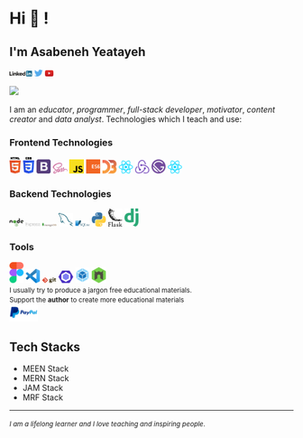 # Hi 👋 !

## I'm Asabeneh Yeatayeh

<div>
<a href="https://www.linkedin.com/in/asabeneh" target="_blank"><img src='./images/linkedin.svg' alt='LinkedIn' width="8%"></a>
<a href="https://twitter.com/Asabene" target="_blank"><img src='./images/twitter.svg' alt='Twitter' width="3%" title='@Asabeneh'></a>
<a href="https://www.youtube.com/channel/UCM4xOopkYiPwJqyKsSqL9mw" target="_blank"><img src='./images/youtube.svg' alt='YouTube' width="3%"></a>

![](https://komarev.com/ghpvc/?username=asabeneh&color=green)

</div>

I am an _educator_, _programmer_, _full-stack developer_, _motivator_, _content creator_ and _data analyst_.
Technologies which I teach and use:

### Frontend Technologies

<img src ="./images/html-5.svg" alt="HTML5 logo" width="4%" title='HTML5' />
<img src ="./images/css-3.svg" alt="CSS3 logo" width="4%" title='CSS3' />
<img src ="./images/bootstrap.svg" alt="Bootstrap logo" width="5%" title='Bootstrap'/>
<img src ="./images/sass.svg" alt="Sass logo" width="5%" title='Sass'/>
<img src ="./images/javascript.svg" alt="JavaScript logo" width="5%" title='JavaScript' />
<img src ="./images/es6.svg" alt="ES6 logo" width="5%" title='ES6' />
<img src ="./images/d3.svg" alt="D3 logo" width="5%" title='D3.js'/>
<img src ="./images/react.svg" alt="react logo" width="5%" title='React' />
<img src ="./images/redux.svg" alt="redux logo" width="5%" title='Redux' />
<img src ="./images/gatsby.svg" alt="Gatsby logo" width="5%" title='Gatsby'/>
<img src ="./images/react.svg" alt="reactNative logo" width="5%" title='ReactNative' />

### Backend Technologies

<img src ="./images/nodejs.svg" alt="Node logo" width="5%" title='Nodejs' />
<img src ="./images/express.svg" alt="express logo" width="5%" title='Express' />
<img src ="./images/mongodb.svg" alt="D3 logo" width="5%" title='MongoDB'/>
<img src ="./images/mysql.svg" alt="mysql logo" width="5%" title='MYSQL'/>
<img src ="./images/sqlite.svg" alt="sqlite logo" width="5%" title='sqlite'/>
<img src ="./images/python.svg" alt="Python logo" width="5%" title='Python'/>
<img src ="./images/flask.svg" alt="Flask logo" width="5%" title='Flask'/>
<img src ="./images/django.svg" alt="Django logo" width="5%" title='Django'/>

### Tools

<img src ="./images/figma.svg" alt="Figma logo" width="5%" title='Figma' />
<img src ="./images/visual-studio-code.svg" alt="VS Code logo" width="5%" title='Visual Studio Code'/>
<img src ="./images/git.svg" alt="Git logo" width="5%" title='Git'/>
<img src ="./images/eslint.svg" alt="ESLint logo" width="5%" title='ESLint'/>
<img src ="./images/webpack.svg" alt="Webpack logo" width="5%" title='Webpack'/>
<img src ="./images/nodemon.svg" alt="Nodemon logo" width="5%" title='Nodemon'/> 
<br/>

<small>
 I usually try to produce a jargon free educational materials.
</small>

<div>
<small>Support the <strong>author</strong> to create more educational materials</small> <br />  
<a href = "https://www.paypal.me/asabeneh"><img src='./images/paypal_lg.png' alt='Paypal Logo' style="width:10%"/></a>
</div>

<!-- ## 30 Days Of React Challenge

I love _react_. Now, I like to teach _React_ to a global audience. I believe you will get everything you need to use and work with _React_. Let's learn _React_ together for 30 days. I would like to ask you to join this challenge and take your _JavaScript_ and _React_ to the second level.

[<img align="right" width="100%"  src="./images/30DaysOfReact_banner.jpg" />](https://github.com/Asabeneh/30-Days-Of-React)

<br>

<br> -->

## Tech Stacks

- MEEN Stack
- MERN Stack
- JAM Stack
- MRF Stack

---

<small> _I am a lifelong learner and I love teaching and inspiring people_. </small>
